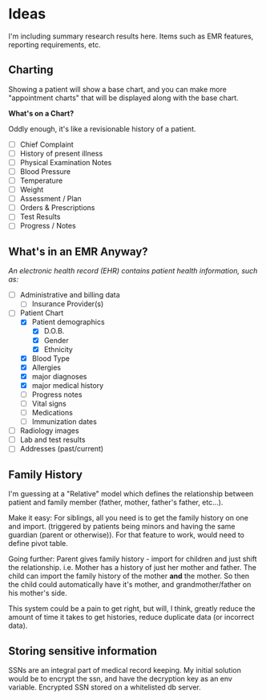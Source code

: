 # Ideas

I'm including summary research results here. Items such as EMR features, reporting requirements, etc.

## Charting

Showing a patient will show a base chart, and you can make more "appointment charts" that will be displayed along with the base chart.

**What's on a Chart?**

Oddly enough, it's like a revisionable history of a patient.

- [ ] Chief Complaint
- [ ] History of present illness
- [ ] Physical Examination Notes
- [ ] Blood Pressure
- [ ] Temperature
- [ ] Weight
- [ ] Assessment / Plan
- [ ] Orders & Prescriptions
- [ ] Test Results
- [ ] Progress / Notes

## What's in an EMR Anyway?

*An electronic health record (EHR) contains patient health information, such as:*

- [ ] Administrative and billing data
    - [ ] Insurance Provider(s)
- [ ] Patient Chart
    - [x] Patient demographics
        - [x] D.O.B.
        - [x] Gender
        - [x] Ethnicity
    - [x] Blood Type
    - [x] Allergies
    - [x] major diagnoses
    - [x] major medical history
    - [ ] Progress notes
    - [ ] Vital signs
    - [ ] Medications
    - [ ] Immunization dates
- [ ] Radiology images
- [ ] Lab and test results
- [ ] Addresses (past/current)

## Family History

I'm guessing at a "Relative" model which defines the relationship between patient and family member (father, mother, father's father, etc...).

Make it easy: For siblings, all you need is to get the family history on one and import. (triggered by patients being minors and having the same guardian (parent or otherwise)). For that feature to work, would need to define pivot table.

Going further: Parent gives family history - import for children and just shift the relationship. i.e. Mother has a history of just her mother and father. The child can import the family history of the mother **and** the mother. So then the child could automatically have it's mother, and grandmother/father on his mother's side. 

This system could be a pain to get right, but will, I think, greatly reduce the amount of time it takes to get histories, reduce duplicate data (or incorrect data). 

## Storing sensitive information

SSNs are an integral part of medical record keeping. My initial solution would be to encrypt the ssn, and have the decryption key as an env variable. Encrypted SSN stored on a whitelisted db server.

